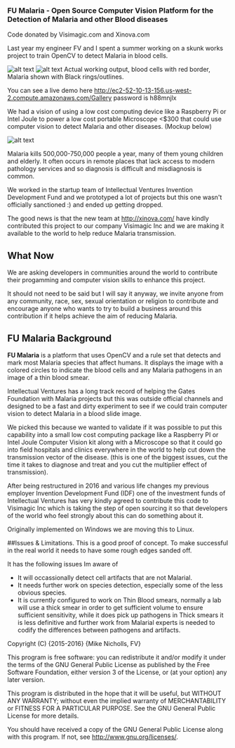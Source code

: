 ### FU Malaria - Open Source Computer Vision Platform for the Detection of Malaria and other Blood diseases

Code donated by Visimagic.com and Xinova.com

Last year my engineer FV and I spent a summer working on a skunk works project to train OpenCV to detect Malaria in blood cells. 


![alt text](https://github.com/fu-malaria/fu-malaria/blob/master/Pf_rings_thinC.jpg "Blood Slide")
![alt text](https://github.com/fu-malaria/fu-malaria/blob/master/Pf_rings_thinB.jpg "Blood Slide with Malaria Detection")
Actual working output, blood cells with red border, Malaria shown with Black rings/outlines.

You can see a live demo here http://ec2-52-10-13-156.us-west-2.compute.amazonaws.com/Gallery password is h88mnjlx

We had a vision of using a low cost computing device like a Raspberry Pi or Intel Joule to power a low cost portable Microscope <$300 that could use computer vision to detect Malaria and other diseases. (Mockup below)

![alt text](https://github.com/fu-malaria/fu-malaria/blob/master/Malaria-retro04.jpg "Portable Low Cost Microscope")

Malaria kills 500,000-750,000 people a year, many of them young children and elderly. It often occurs in remote places that lack access to modern pathology services and so diagnosis is difficult and misdiagnosis is common.

We worked in the startup team of Intellectual Ventures Invention Development Fund and we prototyped a lot of projects but this one wasn't officially sanctioned :) and ended up getting dropped.

The good news is that the new team at http://xinova.com/ have kindly contributed this project to our company Visimagic Inc and we are making it available to the world to help reduce Malaria transmission.

## What Now

We are asking developers in communities around the world to contribute their progamming and computer vision skills to enhance this project. 

It should not need to be said but I will say it anyway, we invite anyone from any community, race, sex, sexual orientation or religion to contribute and encourage anyone who wants to try to build a business around this contribution if it helps achieve the aim of reducing Malaria. 

## FU Malaria Background

**FU Malaria** is a platform that uses OpenCV and a rule set that detects and mark most Malaria species that affect humans. It displays the image with a colored circles to indicate the blood cells and any Malaria pathogens in an image of a thin blood smear.
 
Intellectual Ventures has a long track record of helping the Gates Foundation with Malaria projects but this was outside official channels and designed to be a fast and dirty experiment to see if we could train computer vision to detect Malaria in a blood slide image.

We picked this because we wanted to validate if it was possible to put this capability into a small low cost computing package like a Raspberry PI or Intel Joule Computer Vision kit along with a Microscope so that it could go into field hospitals and clinics everywhere in the world to help cut down the transmission vector of the disease. (this is one of the biggest issues, cut the time it takes to diagnose and treat and you cut the multiplier effect of transmission).
 
After being restructured in 2016 and various life changes my previous employer Invention Development Fund (IDF) one of the investment funds of Intellectual Ventures has very kindly agreed to contribute this code to Visimagic Inc which is taking the step of open sourcing it so that developers of the world who feel strongly about this can do something about it.

Originally implemented on Windows we are moving this to Linux.

##Issues & Limitations.
This is a good proof of concept. To make successful in the real world it needs to have some rough edges sanded off. 

It has the following issues Im aware of
- It will occassionally detect cell artifacts that are not Malarial.
- It needs further work on species detection, especially some of the less obvious species.
- It is currently configured to work on Thin Blood smears, normally a lab will use a thick smear in order to get sufficient volume to ensure sufficient sensitivity, while it does pick up pathogens in Thick smears it is less definitive and further work from Malarial experts is needed to codify the differences between pathogens and artifacts.

 Copyright (C) {2015-2016}  {Mike Nicholls, FV}

This program is free software: you can redistribute it and/or modify
it under the terms of the GNU General Public License as published by
the Free Software Foundation, either version 3 of the License, or
(at your option) any later version.

This program is distributed in the hope that it will be useful,
but WITHOUT ANY WARRANTY; without even the implied warranty of
MERCHANTABILITY or FITNESS FOR A PARTICULAR PURPOSE.  See the
GNU General Public License for more details.

You should have received a copy of the GNU General Public License
along with this program.  If not, see <http://www.gnu.org/licenses/>.
    
 
